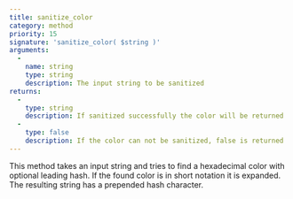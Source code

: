 ```yaml
---
title: sanitize_color
category: method
priority: 15
signature: 'sanitize_color( $string )'
arguments:
  -
    name: string
    type: string
    description: The input string to be sanitized
returns:
  -
    type: string
    description: If sanitized successfully the color will be returned
  -
    type: false
    description: If the color can not be sanitized, false is returned
---
```


This method takes an input string and tries to find a hexadecimal color with optional leading hash. If the found color is in short notation it is expanded. The resulting string has a prepended hash character.
